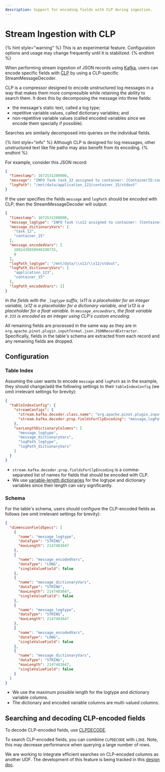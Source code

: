 ```yaml
---
description: Support for encoding fields with CLP during ingestion.
---
```


# Stream Ingestion with CLP

{% hint style="warning" %}
This is an experimental feature. Configuration options and usage may change frequently until it is stabilized.
{% endhint %}

When performing stream ingestion of JSON records using [Kafka](pinot-stream-ingestion/import-from-apache-kafka.md), users can encode specific fields with [CLP](https://github.com/y-scope/clp) by using a CLP-specific StreamMessageDecoder.

CLP is a compressor designed to encode unstructured log messages in a way that makes them more compressible while retaining the ability to search them. It does this by decomposing the message into three fields:

* the message's static text, called a log type;
* repetitive variable values, called dictionary variables; and
* non-repetitive variable values (called encoded variables since we encode them specially if possible).

Searches are similarly decomposed into queries on the individual fields.

{% hint style="info" %}
Although CLP is designed for log messages, other unstructured text like file paths may also benefit from its encoding.
{% endhint %}

For example, consider this JSON record:

```json
{
  "timestamp": 1672531200000,
  "message": "INFO Task task_12 assigned to container: [ContainerID:container_15], operation took 0.335 seconds. 8 tasks remaining.",
  "logPath": "/mnt/data/application_123/container_15/stdout"
}
```

If the user specifies the fields `message` and `logPath` should be encoded with CLP, then the StreamMessageDecoder will output:

```json
{
  "timestamp": 1672531200000,
  "message_logtype": "INFO Task \\x12 assigned to container: [ContainerID:\\x12], operation took \\x13 seconds. \\x11 tasks remaining.",
  "message_dictionaryVars": [
    "task_12",
    "container_15"
  ],
  "message_encodedVars": [
    1801439850948198735,
    8
  ],
  "logPath_logtype": "/mnt/data/\\x12/\\x12/stdout",
  "logPath_dictionaryVars": [
    "application_123",
    "container_15"
  ],
  "logPath_encodedVars": []
}
```

_In the fields with the `_logtype` suffix, \x11 is a placeholder for an integer variable, \x12 is a placeholder for a dictionary variable, and \x13 is a placeholder for a float variable. In `message_encoedVars`, the float variable `0.335` is encoded as an integer using CLP's custom encoding._

All remaining fields are processed in the same way as they are in `org.apache.pinot.plugin.inputformat.json.JSONRecordExtractor`. Specifically, fields in the table's schema are extracted from each record and any remaining fields are dropped.

## Configuration

### Table Index

Assuming the user wants to encode `message` and `logPath` as in the example, they should change/add the following settings to their `tableIndexConfig` (we omit irrelevant settings for brevity):

```json
{
  "tableIndexConfig": {
    "streamConfigs": {
      "stream.kafka.decoder.class.name": "org.apache.pinot.plugin.inputformat.clplog.CLPLogMessageDecoder",
      "stream.kafka.decoder.prop.fieldsForClpEncoding": "message,logPath"
    },
    "varLengthDictionaryColumns": [
      "message_logtype",
      "message_dictionaryVars",
      "logPath_logtype",
      "logPath_dictionaryVars"
    ]
  }
}
```

* `stream.kafka.decoder.prop.fieldsForClpEncoding` is a comma-separated list of names for fields that should be encoded with CLP.
* We use [variable-length dictionaries](../../configuration-reference/table#table-index-config) for the logtype and dictionary variables since their length can vary significantly.

### Schema

For the table's schema, users should configure the CLP-encoded fields as follows  (we omit irrelevant settings for brevity):

```json
{
  "dimensionFieldSpecs": [
    {
      "name": "message_logtype",
      "dataType": "STRING",
      "maxLength": 2147483647
    },
    {
      "name": "message_encodedVars",
      "dataType": "LONG",
      "singleValueField": false
    },
    {
      "name": "message_dictionaryVars",
      "dataType": "STRING",
      "maxLength": 2147483647,
      "singleValueField": false
    },
    {
      "name": "message_logtype",
      "dataType": "STRING",
      "maxLength": 2147483647
    },
    {
      "name": "message_encodedVars",
      "dataType": "LONG",
      "singleValueField": false
    },
    {
      "name": "message_dictionaryVars",
      "dataType": "STRING",
      "maxLength": 2147483647,
      "singleValueField": false
    }
  ]
}
```

* We use the maximum possible length for the logtype and dictionary variable columns.
* The dictionary and encoded variable columns are multi-valued columns.

## Searching and decoding CLP-encoded fields

To decode CLP-encoded fields, use [CLPDECODE](../../configuration-reference/functions/clpdecode.md).

To search CLP-encoded fields, you can combine `CLPDECODE` with `LIKE`. Note, this may decrease performance when querying a large number of rows.

We are working to integrate efficient searches on CLP-encoded columns as another UDF. The development of this feature is being tracked in this [design doc](https://docs.google.com/document/d/1nHZb37re4mUwEA258x3a2pgX13EWLWMJ0uLEDk1dUyU/edit).
